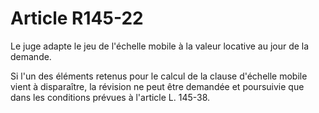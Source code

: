 # Article R145-22

Le juge adapte le jeu de l'échelle mobile à la valeur locative au jour de la demande.

Si l'un des éléments retenus pour le calcul de la clause d'échelle mobile vient à disparaître, la révision ne peut être demandée et poursuivie que dans les conditions prévues à l'article L. 145-38.
